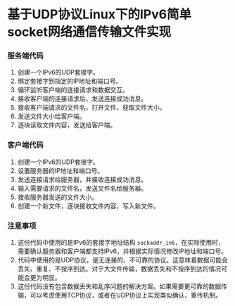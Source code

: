# 基于UDP协议Linux下的IPv6简单socket网络通信传输文件实现

### 服务端代码

1. 创建一个IPv6的UDP套接字。
2. 绑定套接字到指定的IP地址和端口号。
3. 循环监听客户端的连接请求和数据交互。
4. 接收客户端的连接请求后，发送连接成功消息。
5. 接收客户端请求的文件名，打开文件，获取文件大小。
6. 发送文件大小给客户端。
7. 逐块读取文件内容，发送给客户端。

### 客户端代码

1. 创建一个IPv6的UDP套接字。
2. 设置服务器的IP地址和端口号。
3. 发送连接请求给服务器，并接收连接成功消息。
4. 输入需要请求的文件名，发送文件名给服务器。
5. 接收服务器发送的文件大小。
6. 创建一个新文件，逐块接收文件内容，写入新文件。

### 注意事项

1. 这份代码中使用的是IPv6的套接字地址结构 `sockaddr_in6`，在实际使用时，需要确认服务器和客户端都支持IPv6，并根据实际情况修改IP地址和端口号。
2. 代码中使用的是UDP协议，是无连接的、不可靠的协议。这意味着数据可能会丢失、重复、不按序到达。对于大文件传输，数据丢失和不按序到达的情况可能会更为明显。
3. 这份代码没有包含数据丢失和乱序问题的解决方案。如果需要更可靠的数据传输，可以考虑使用TCP协议，或者在UDP协议上实现类似确认、重传机制。
